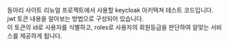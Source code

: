 동아리 사이트 리뉴얼 프로젝트에서 사용할 keycloak 아키텍쳐 테스트 코드입니다. <br/>
jwt 토큰 내용을 알아보는 방법으로 구성되어 있습니다. <br/>
이 토큰의 id로 사용자를 식별하고, roles로 사용자의 회원등급을 판단하여 알맞는 서비스를 제공하게 됩니다.
